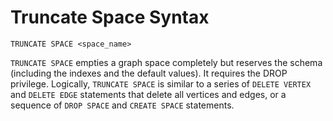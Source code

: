# Truncate Space Syntax

```ngql
TRUNCATE SPACE <space_name>
```

`TRUNCATE SPACE` empties a graph space completely but reserves the schema (including the indexes and the default values). It requires the DROP privilege. Logically, `TRUNCATE SPACE` is similar to a series of `DELETE VERTEX` and `DELETE EDGE` statements that delete all vertices and edges, or a sequence of `DROP SPACE` and `CREATE SPACE` statements.
